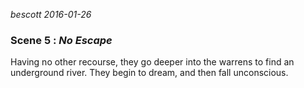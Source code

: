 
*bescott 2016-01-26*


### Scene 5 : *No Escape* ###

Having no other recourse, they go deeper into the warrens to find an underground river.
They begin to dream, and then fall unconscious.










